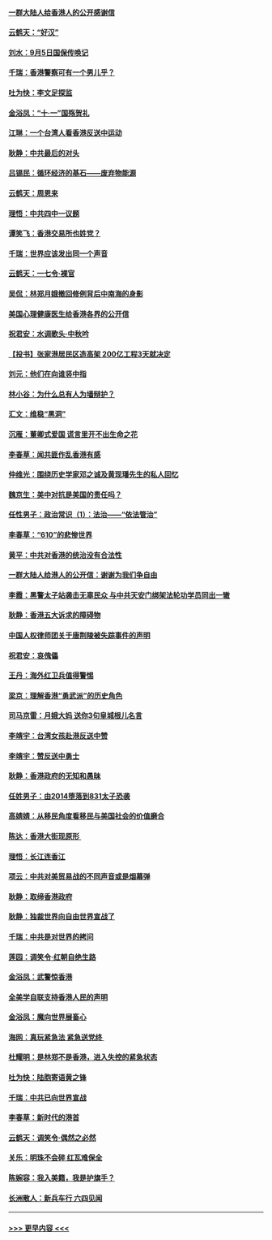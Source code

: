 #### [一群大陆人给香港人的公开感谢信](../pages/nsc993/n11514797.md?t=09120244) 
#### [云鹤天：“好汉”](../pages/nsc993/n11513536.md?t=09120244) 
#### [刘水：9月5日国保传唤记](../pages/nsc993/n11513460.md?t=09120244) 
#### [千瑞：香港警察可有一个男儿乎？](../pages/nsc993/n11513109.md?t=09120244) 
#### [吐为快：李文足探监](../pages/nsc993/n11509622.md?t=09120244) 
#### [金浴凤：“十‧一”国殇贺礼](../pages/nsc993/n11509593.md?t=09120244) 
#### [江琳：一个台湾人看香港反送中运动](../pages/nsc993/n11509211.md?t=09120244) 
#### [耿静：中共最后的对头](../pages/nsc993/n11508308.md?t=09120244) 
#### [吕锡民：循环经济的基石——废弃物能源](../pages/nsc993/n11508212.md?t=09120244) 
#### [云鹤天：周恩来](../pages/nsc993/n11508055.md?t=09120244) 
#### [理悟：中共四中一议题](../pages/nsc993/n11507782.md?t=09120244) 
#### [谭笑飞：香港交易所也姓党？](../pages/nsc993/n11507753.md?t=09120244) 
#### [千瑞：世界应该发出同一个声音](../pages/nsc993/n11507290.md?t=09120244) 
#### [云鹤天：一七令‧裸官](../pages/nsc993/n11507177.md?t=09120244) 
#### [吴侃：林郑月娥撤回修例背后中南海的身影](../pages/nsc993/n11506876.md?t=09120244) 
#### [美国心理健康医生给香港各界的公开信](../pages/nsc993/n11506809.md?t=09120244) 
#### [祝君安：水调歌头‧中秋吟](../pages/nsc993/n11506758.md?t=09120244) 
#### [【投书】张家港居民区造高架 200亿工程3天就决定](../pages/nsc993/n11506682.md?t=09120244) 
#### [刘元：他们在向谁竖中指](../pages/nsc993/n11505384.md?t=09120244) 
#### [林小谷：为什么总有人为墙辩护？](../pages/nsc993/n11505226.md?t=09120244) 
#### [汇文：维稳“黑洞”](../pages/nsc993/n11504347.md?t=09120244) 
#### [沉雁：董卿式爱国 谎言里开不出生命之花](../pages/nsc993/n11503215.md?t=09120244) 
#### [李春草：闻共匪作乱香港有感](../pages/nsc993/n11503072.md?t=09120244) 
#### [仲维光：围绕历史学家邓之诚及黄现璠先生的私人回忆](../pages/nsc993/n11501330.md?t=09120244) 
#### [魏京生：美中对抗是美国的责任吗？](../pages/nsc993/n11500723.md?t=09120244) 
#### [任性男子：政治常识（1）：法治——“依法管治”](../pages/nsc993/n11500791.md?t=09120244) 
#### [李春草：“610”的悲惨世界](../pages/nsc993/n11501141.md?t=09120244) 
#### [黄平：中共对香港的统治没有合法性](../pages/nsc993/n11499473.md?t=09120244) 
#### [一群大陆人给港人的公开信：谢谢为我们争自由](../pages/nsc993/n11500402.md?t=09120244) 
#### [李霞：黑警太子站袭击无辜民众 与中共天安门绑架法轮功学员同出一辙](../pages/nsc993/n11499805.md?t=09120244) 
#### [耿静：香港五大诉求的障碍物](../pages/nsc993/n11497578.md?t=09120244) 
#### [中国人权律师团关于唐荆陵被失踪事件的声明](../pages/nsc993/n11500014.md?t=09120244) 
#### [祝君安：哀傀儡](../pages/nsc993/n11499776.md?t=09120244) 
#### [王丹：海外红卫兵值得警惕](../pages/nsc993/n11498138.md?t=09120244) 
#### [梁京：理解香港“勇武派”的历史角色](../pages/nsc993/n11498006.md?t=09120244) 
#### [司马京雷：月娥大妈  送你3句皇城根儿名言](../pages/nsc993/n11497885.md?t=09120244) 
#### [李靖宇：台湾女孩赴港反送中赞](../pages/nsc993/n11497721.md?t=09120244) 
#### [李靖宇：赞反送中勇士](../pages/nsc993/n11497452.md?t=09120244) 
#### [耿静：香港政府的无知和愚昧](../pages/nsc993/n11494238.md?t=09120244) 
#### [任姓男子：由2014堕落到831太子恐袭](../pages/nsc993/n11496683.md?t=09120244) 
#### [高婧婧：从移民角度看移民与美国社会的价值磨合](../pages/nsc993/n11495757.md?t=09120244) 
#### [陈达：香港大街现原形 ](../pages/nsc993/n11495441.md?t=09120244) 
#### [理悟：长江连香江](../pages/nsc993/n11495377.md?t=09120244) 
#### [项云：中共对美贸易战的不同声音或是烟幕弹](../pages/nsc993/n11494929.md?t=09120244) 
#### [耿静：取缔香港政府](../pages/nsc993/n11494218.md?t=09120244) 
#### [耿静：独裁世界向自由世界宣战了](../pages/nsc993/n11494190.md?t=09120244) 
#### [千瑞：中共是对世界的拷问](../pages/nsc993/n11493021.md?t=09120244) 
#### [莲园：调笑令‧红朝自绝生路](../pages/nsc993/n11493011.md?t=09120244) 
#### [金浴凤：武警惊香港](../pages/nsc993/n11492994.md?t=09120244) 
#### [全美学自联支持香港人民的声明](../pages/nsc993/n11492630.md?t=09120244) 
#### [金浴凤：魔向世界展畜心](../pages/nsc993/n11492599.md?t=09120244) 
#### [海网：真玩紧急法 紧急送党终 ](../pages/nsc993/n11492535.md?t=09120244) 
#### [杜耀明：是林郑不是香港，进入失控的紧急状态](../pages/nsc993/n11491420.md?t=09120244) 
#### [吐为快：陆胞寄语黄之锋](../pages/nsc993/n11491117.md?t=09120244) 
#### [千瑞：中共已向世界宣战](../pages/nsc993/n11490123.md?t=09120244) 
#### [李春草：新时代的港首](../pages/nsc993/n11489864.md?t=09120244) 
#### [云鹤天：调笑令·偶然之必然](../pages/nsc993/n11489701.md?t=09120244) 
#### [关乐：明珠不会碎 红瓦难保全](../pages/nsc993/n11489647.md?t=09120244) 
#### [陈婉容：我入美籍，我是护旗手？](../pages/nsc993/n11487908.md?t=09120244) 
#### [长洲散人：新兵车行 六四见闻](../pages/nsc993/n11487729.md?t=09120244) 

----
#### [ >>> 更早内容 <<< ](../indexes/nsc993-earlier.md)

